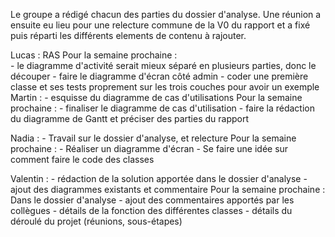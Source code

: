 Le groupe a rédigé chacun des parties du dossier d'analyse. Une réunion a ensuite eu lieu  pour une relecture commune de la V0 du rapport et a fixé puis réparti les différents elements de contenu à rajouter. 

Lucas : 
    RAS
    Pour la semaine prochaine :  
        - le diagramme d'activité serait mieux séparé en plusieurs parties, donc le découper
        - faire le diagramme d'écran côté admin
        - coder une première classe et ses tests proprement sur les trois couches pour avoir un exemple
Martin : 
    - esquisse du diagramme de cas d'utilisations
    Pour la semaine prochaine : 
        - finaliser le diagramme de cas d'utilisation
        - faire la rédaction du diagramme de Gantt et préciser des parties du rapport

Nadia : 
    - Travail sur le dossier d'analyse, et relecture
   Pour la semaine prochaine : 
        - Réaliser un diagramme d'écran
        - Se faire une idée sur comment faire le code des classes 

Valentin :
    - rédaction de la solution apportée dans le dossier d'analyse
    - ajout des diagrammes existants et commentaire
   Pour la semaine prochaine : Dans le dossier d'analyse
       - ajout des commentaires apportés par les collègues
       - détails de la fonction des différentes classes
       - détails du déroulé du projet (réunions, sous-étapes)
